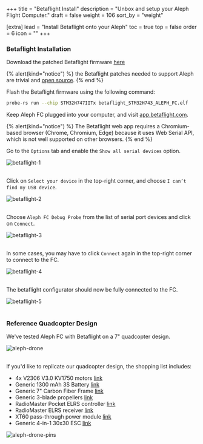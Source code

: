 +++
title = "Betaflight Install"
description = "Unbox and setup your Aleph Flight Computer."
draft = false
weight = 106
sort_by = "weight"

[extra]
lead = "Install Betaflight onto your Aleph"
toc = true
top = false
order = 6
icon = ""
+++


### Betaflight Installation

Download the patched Betaflight firmware [here](https://storage.googleapis.com/metor-releases/betaflight/4.5/betaflight_STM32H743_ALEPH_FC.elf)

{% alert(kind="notice") %}
the Betaflight patches needed to support Aleph are trivial and [open source](https://github.com/betaflight/betaflight/compare/4.5-maintenance...metor-sys:betaflight:4.5/aleph).
{% end %}

Flash the Betaflight firmware using the following command:

```sh
probe-rs run --chip STM32H747IITx betaflight_STM32H743_ALEPH_FC.elf
```

Keep Aleph FC plugged into your computer, and visit [app.betaflight.com](http://app.betaflight.com).

{% alert(kind="notice") %}
The Betaflight web app requires a Chromium-based browser (Chrome, Chromium, Edge) because it uses Web Serial API, which is not well supported on other browsers.
{% end %}

Go to the `Options` tab and enable the `Show all serial devices` option.

<img src="/assets/betaflight-1.jpg" alt="betaflight-1"/>
<br></br>

Click on `Select your device` in the top-right corner, and choose `I can’t find my USB device`.

<img src="/assets/betaflight-2.jpg" alt="betaflight-2"/>
<br></br>

Choose `Aleph FC Debug Probe` from the list of serial port devices and click on `Connect`.

<img src="/assets/betaflight-3.jpg" alt="betaflight-3"/>
<br></br>

In some cases, you may have to click `Connect` again in the top-right corner to connect to the FC.

<img src="/assets/betaflight-4.jpg" alt="betaflight-4"/>
<br></br>

The betaflight configurator should now be fully connected to the FC.

<img src="/assets/betaflight-5.jpg" alt="betaflight-5"/>
<br></br>

### Reference Quadcopter Design

We've tested Aleph FC with Betaflight on a 7" quadcopter design.

<img src="/assets/aleph-drone.jpg" alt="aleph-drone"/>
<br></br>

If you'd like to replicate our quadcopter design, the shopping list includes:
- 4x V2306 V3.0 KV1750 motors [link](https://www.getfpv.com/t-motor-velox-v2306-v3-motor-1500kv-1750kv-1950kv-2550kv.html)
- Generic 1300 mAh 3S Battery [link](https://www.getfpv.com/lumenier-1300mah-3s-35c-lipo-battery-xt60.html)
- Generic 7" Carbon Fiber Frame [link](https://pyrodrone.com/products/hyperlite-floss-3-0-long-range-7-frame)
- Generic 3-blade propellers [link](https://www.getfpv.com/gemfan-hurricane-5536-3-blade-propeller-set-of-4.html)
- RadioMaster Pocket ELRS controller [link](https://www.getfpv.com/radiomaster-pocket-radio-cc2500-elrs-2-4ghz.html)
- RadioMaster ELRS receiver [link](https://www.amazon.com/RadioMaster-Receiver-ExpressLRS-Antenna-Transmitter/dp/B0BZY2M4BS/)
- XT60 pass-through power module [link](https://holybro.com/collections/power-modules-pdbs/products/pm02-v3-12s-power-module)
- Generic 4-in-1 30x30 ESC [link](https://www.getfpv.com/speedybee-60a-3-6s-blheli-s-4-in-1-esc-30x30.html)

<img src="/assets/aleph-drone-pins.jpg" alt="aleph-drone-pins"/>
<br></br>
